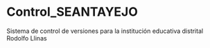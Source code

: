 # Control_SEANTAYEJO
Sistema de control de versiones para la institución educativa distrital Rodolfo Llinas 
